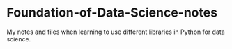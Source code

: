 # Foundation-of-Data-Science-notes
My notes and files when learning to use different libraries in Python for data science.

